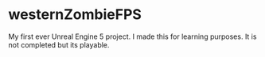 # westernZombieFPS
My first ever Unreal Engine 5 project. I made this for learning purposes. It is not completed but its playable.
